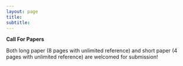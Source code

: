 ```yaml
---
layout: page
title: 
subtitle: 
---
```


**Call For Papers**

Both long paper (8 pages with unlimited reference) and short paper (4 pages with unlimited reference) are welcomed for submission!




